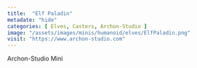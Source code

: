 ```yaml
---
title:  "Elf Paladin"
metadate: "hide"
categories: [ Elves, Casters, Archon-Studio ]
image: "/assets/images/minis/humanoid/elves/ElfPaladin.png"
visit: "https://www.archon-studio.com"
---
```

Archon-Studio Mini